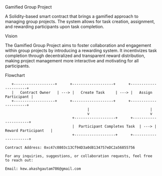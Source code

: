 Gamified Group Project

A Solidity-based smart contract that brings a gamified approach to managing group projects. The system allows for task creation, assignment, and rewarding participants upon task completion.

Vision

The Gamified Group Project aims to foster collaboration and engagement within group projects by introducing a rewarding system. It incentivizes task completion through decentralized and transparent reward distribution, making project management more interactive and motivating for all participants.

Flowchart

```plaintext
   +-------------------+      +-------------------+      +----------------------+
   |   Contract Owner   | ---> |   Create Task     | ---> |   Assign Participant |
   +-------------------+      +-------------------+      +----------------------+
                                      |                            |
                                      v                            v
                               +-------------------+      +----------------------+
                               |  Participant Completes Task  | ---> |  Reward Participant   |
                               +-------------------+      +----------------------+

Contract Address: 0xc47c0803c13Cf94D3a0d8134757eDC2a56855756

For any inquiries, suggestions, or collaboration requests, feel free to reach out:

Email: kew.akashgautam786@gmail.com
